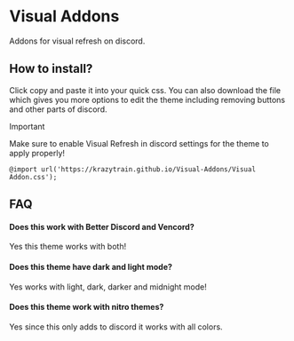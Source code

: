 # Visual Addons
Addons for visual refresh on discord.

## How to install?
Click copy and paste it into your quick css.
You can also download the file which gives you more options to edit the theme including removing buttons and other parts of discord.
> [!IMPORTANT]  
> Make sure to enable Visual Refresh in discord settings for the theme to apply properly!
```
@import url('https://krazytrain.github.io/Visual-Addons/Visual Addon.css');
```
## FAQ
#### Does this work with Better Discord and Vencord?
Yes this theme works with both!
#### Does this theme have dark and light mode?
Yes works with light, dark, darker and midnight mode!
#### Does this theme work with nitro themes?
Yes since this only adds to discord it works with all colors.
